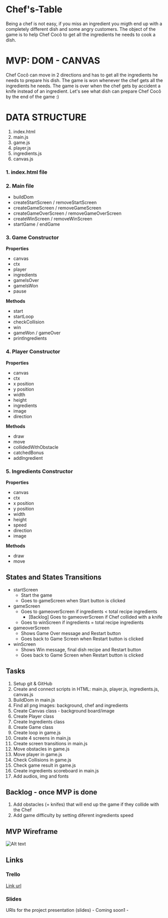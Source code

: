 # Chef's-Table
Being a chef is not easy, if you miss an ingredient you migth end up with a completely different dish and some angry customers. The object of the game is to help Chef Cocô to get all the ingredients he needs to cook a dish.

# MVP: DOM - CANVAS
Chef Cocô can move in 2 directions and has to get all the ingredients he needs to prepare his dish. The game is won whenever the chef gets all the ingredients he needs. The game is over when the chef gets by accident a knife instead of an ingredient. Let's see what dish can prepare Chef Cocô by the end of the game :)

# DATA STRUCTURE
1. index.html
2. main.js
3. game.js
4. player.js
5. ingredients.js
6. canvas.js

### 1. index.html file

### 2. Main file

- buildDom
- createStartScreen / removeStartScreen
- createGameScreen / removeGameScreen
- createGameOverScreen / removeGameOverScreen
- createWinScreen / removeWinScreen
- startGame / endGame

### 3. Game Constructor

**Properties**
- canvas
- ctx
- player
- ingredients
- gameIsOver
- gameIsWon
- pause

**Methods**
- start
- startLoop
- checkCollision
- win
- gameWon / gameOver
- printIngredients

### 4. Player Constructor

**Properties**
- canvas
- ctx
- x position
- y position
- width
- height
- ingredients
- image
- direction

**Methods**
- draw
- move
- collidedWithObstacle
- catchedBonus
- addIngredient

### 5. Ingredients Constructor

**Properties**
- canvas
- ctx
- x position
- y position
- width
- height
- speed
- direction
- image

**Methods**
- draw
- move

## States and States Transitions
- startScreen
  - Start the game
  - Goes to gameScreen when Start button is clicked
- gameScreen
  - Goes to gameoverScreen if ingredients < total recipe ingredients
      - [Backlog] Goes to gameoverScreen if Chef collided with a knife
  - Goes to winScreen if ingredients = total recipe ingredients
- gameoverScreen
  - Shows Game Over message and Restart button
  - Goes back to Game Screen when Restart button is clicked
- winScreen
  - Shows Win message, final dish recipe and Restart button
  - Goes back to Game Screen when Restart button is clicked
  
## Tasks
  1. Setup git & GitHub
  2. Create and connect scripts in HTML: main.js, player.js, ingredients.js, canvas.js
  3. BuildDom in main.js
  4. Find all png images: background, chef and ingredients
  4. Create Canvas class - background board/image
  5. Create Player class
  6. Create Ingredients class
  7. Create Game class
  8. Create loop in game.js
  9. Create 4 screens in main.js
  10. Create screen transitions in main.js
  11. Move obstacles in game.js
  12. Move player in game.js
  13. Check Collisions  in game.js
  14. Check game result in game.js
  15. Create ingredients scoreboard in main.js
  16. Add audios, img and fonts
  
## Backlog - once MVP is done
  1. Add obstacles (= knifes) that will end up the game if they collide with the Chef
  2. Add game difficulty by setting diferent ingredients speed
  

## MVP Wireframe

![Alt text](https://s3.amazonaws.com/assets.mockflow.com/app/wireframepro/company/Cc59c887c2a9c4f55be8f2d746ee41db0/projects/Md053a6749e754823bb8b8173fa39a3d81604153255273/pages/d687c4b2f7b34f02999f4d2cb430a3c4/image/d687c4b2f7b34f02999f4d2cb430a3c4.png "Chef's Table Wireframe")
  
## Links

### Trello
[Link url](https://trello.com/b/e7xSqMla/project1chefs-tableironhack)

### Slides
URls for the project presentation (slides) - Coming soon1 -
